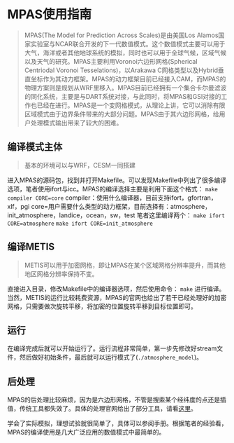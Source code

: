 # MPAS使用指南

> MPAS(The Model for Prediction Across Scales)是由美国Los Alamos国家实验室与NCAR联合开发的下一代数值模式。这个数值模式主要可以用于大气，海洋或者其他地球系统的模拟，同时也可以用于全球气候，区域气候以及天气的研究。MPAS主要利用Voronoi六边形网格(Spherical Centriodal Voronoi Tesselations)，以Arakawa C网格类型以及Hybrid垂直坐标作为其动力框架。MPAS的动力框架目前已经接入CAM，而MPAS的物理方案则是规划从WRF里移入。MPAS目前已经拥有一个集合卡尔曼滤波的同化系统，主要是与DART系统对接，与此同时，将MPAS和GSI对接的工作也已经在进行。MPAS是一个变网格模式，从理论上讲，它可以消除有限区域模式由于边界条件带来的大部分问题。MPAS由于其六边形网格，给用户处理模式输出带来了较大的困难。

## 编译模式主体

> 基本的环境可以与WRF，CESM一同搭建

进入MPAS的源码包，找到并打开Makefile。可以发现Makefile中列出了很多编译选项，笔者使用ifort与icc。MPAS的编译选择主要是利用下面这个格式：
`make compiler CORE=core`
compiler：使用什么编译器，目前支持ifort，gfortran，xlf，pgi
core=用户需要什么类型的动力框架，目前选择有：atmosphere，init_atmosphere，landice，ocean，sw，test
笔者这里编译两个：
`make ifort CORE=atmosphere`
`make ifort CORE=init_atmosphere`

## 编译METIS
> METIS可以用于加密网格，即让MPAS在某个区域网格分辨率提升，而其他地区网格分辨率保持不变。

直接进入目录，修改Makefile中的编译器选项，然后使用命令：
`make`
进行编译。当然，METIS的运行比较耗费资源，MPAS的官网也给出了若干已经处理好的加密网格，只需要做次旋转平移，将加密的位置旋转平移到目标位置即可。

## 运行
在编译完成后就可以开始运行了。运行流程非常简单，第一步先修改好stream文件，然后做好初始条件，最后就可以运行模式了(`./atmosphere_model`)。

## 后处理
MPAS的后处理比较麻烦，因为是六边形网格，不管是搜索某个经纬度的点还是插值，传统工具都失效了。具体的处理官网给出了部分工具，请看[这里](https://mpas-dev.github.io/)。


学会了实际模拟，理想试验就很简单了，具体可以参阅手册。根据笔者的经验看，MPAS的编译使用是几大广泛应用的数值模式中最简单的。